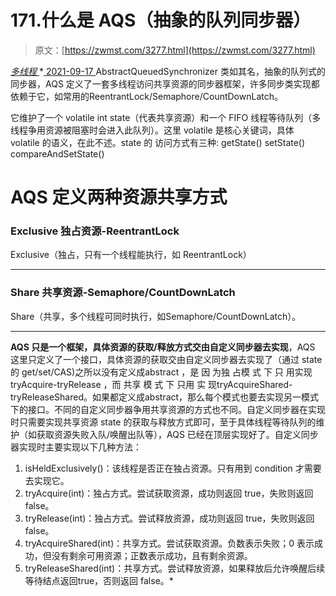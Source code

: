 <!--yml
category: 未分类
date: 0001-01-01 00:00:00
--->

# 171.什么是 AQS（抽象的队列同步器）

> 原文：[https://zwmst.com/3277.html](https://zwmst.com/3277.html)

   [ *多线程* ](https://zwmst.com/%e5%a4%9a%e7%ba%bf%e7%a8%8b)*[ <time datetime="2021-09-18T01:00:02+08:00"> 2021-09-17 </time> ](https://zwmst.com/3277.html)  AbstractQueuedSynchronizer 类如其名，抽象的队列式的同步器，AQS 定义了一套多线程访问共享资源的同步器框架，许多同步类实现都依赖于它，如常用的ReentrantLock/Semaphore/CountDownLatch。

它维护了一个 volatile int state（代表共享资源）和一个 FIFO 线程等待队列（多线程争用资源被阻塞时会进入此队列）。这里 volatile 是核心关键词，具体 volatile 的语义，在此不述。state 的
访问方式有三种:
getState()
setState()
compareAndSetState()

<!--yml
category: 未分类
date: 0001-01-01 00:00:00
--->

# AQS 定义两种资源共享方式

### Exclusive 独占资源-ReentrantLock

Exclusive（独占，只有一个线程能执行，如 ReentrantLock）

* * *

### Share 共享资源-Semaphore/CountDownLatch

Share（共享，多个线程可同时执行，如Semaphore/CountDownLatch）。

* * *

**AQS 只是一个框架，具体资源的获取/释放方式交由自定义同步器去实现**，AQS 这里只定义了一个接口，具体资源的获取交由自定义同步器去实现了（通过 state 的 get/set/CAS)之所以没有定义成abstract ，是 因 为独 占模 式 下 只 用实现 tryAcquire-tryRelease ，而 共享 模 式 下 只用 实 现tryAcquireShared-tryReleaseShared。如果都定义成abstract，那么每个模式也要去实现另一模式下的接口。不同的自定义同步器争用共享资源的方式也不同。自定义同步器在实现时只需要实现共享资源 state 的获取与释放方式即可，至于具体线程等待队列的维护（如获取资源失败入队/唤醒出队等），AQS 已经在顶层实现好了。自定义同步器实现时主要实现以下几种方法：

1.  isHeldExclusively()：该线程是否正在独占资源。只有用到 condition 才需要去实现它。
2.  tryAcquire(int)：独占方式。尝试获取资源，成功则返回 true，失败则返回 false。
3.  tryRelease(int)：独占方式。尝试释放资源，成功则返回 true，失败则返回 false。
4.  tryAcquireShared(int)：共享方式。尝试获取资源。负数表示失败；0 表示成功，但没有剩余可用资源；正数表示成功，且有剩余资源。
5.  tryReleaseShared(int)：共享方式。尝试释放资源，如果释放后允许唤醒后续等待结点返回true，否则返回 false。*